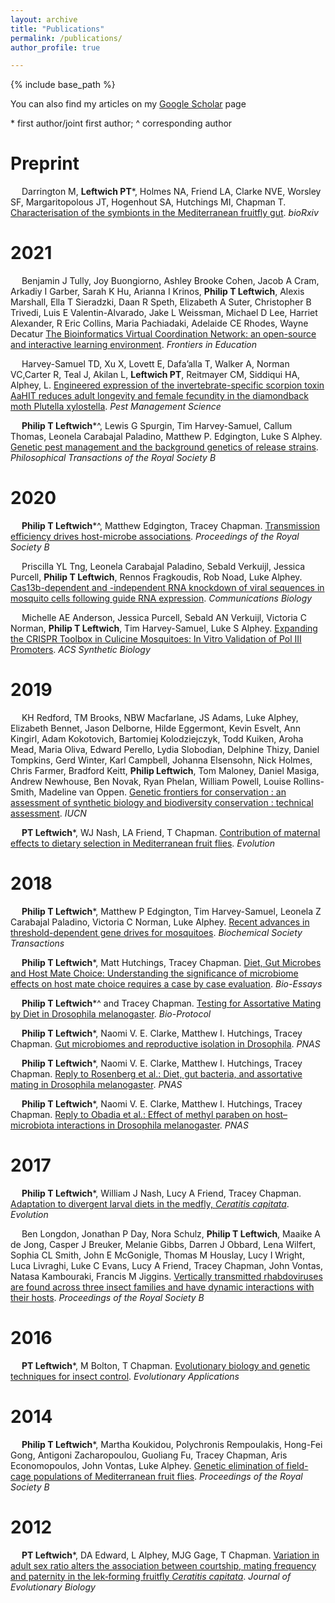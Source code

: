 ```yaml
---
layout: archive
title: "Publications"
permalink: /publications/
author_profile: true

---
```


{% include base_path %}

  You can also find my articles on my [Google Scholar](https://scholar.google.com/citations?user=5-qU7lkAAAAJ&hl=en) page
 
 \* first author/joint first author; ^ corresponding author
 
 
Preprint
====
 
&emsp; Darrington M, **Leftwich PT**\*, Holmes NA, Friend LA, Clarke NVE, Worsley SF, Margaritopolous JT, Hogenhout SA, Hutchings MI, Chapman T. [Characterisation of the symbionts in the Mediterranean fruitfly gut](https://www.biorxiv.org/content/10.1101/2021.06.09.447743v1.full.pdf+html). *bioRxiv* 
<span class="__dimensions_badge_embed__" data-doi="10.1101/2021.06.09.447743" data-style="small_circle" data-hide-zero-citations="true"> <span data-badge-popover="right" data-badge-type="donut" data-doi="10.1101/2021.06.09.447743" data-hide-no-mentions="true" class="altmetric-embed"> </span>
  
2021
====

&emsp; Benjamin J Tully, Joy Buongiorno, Ashley Brooke Cohen, Jacob A Cram, Arkadiy I Garber, Sarah K Hu, Arianna I Krinos, **Philip T Leftwich**, Alexis Marshall, Ella T Sieradzki, Daan R Speth, Elizabeth A Suter, Christopher B Trivedi, Luis E Valentin-Alvarado, Jake L Weissman, Michael D Lee, Harriet Alexander, R Eric Collins, Maria Pachiadaki, Adelaide CE Rhodes, Wayne Decatur [The Bioinformatics Virtual Coordination Network: an open-source and interactive learning environment](https://www.frontiersin.org/articles/10.3389/feduc.2021.711618/abstract). *Frontiers in Education* 
<span class="__dimensions_badge_embed__" data-doi="10.3389/feduc.2021.711618" data-style="small_circle" data-hide-zero-citations="true"> <span data-badge-popover="right" data-badge-type="donut" data-doi="10.3389/feduc.2021.711618" data-hide-no-mentions="true" class="altmetric-embed"> </span>
  
&emsp; Harvey-Samuel TD, Xu X, Lovett E, Dafa’alla T, Walker A, Norman VC,Carter R, Teal J, Akilan L, **Leftwich PT**, Reitmayer CM, Siddiqui HA, Alphey, L. [Engineered
expression of the invertebrate-specific scorpion toxin AaHIT reduces adult longevity and female fecundity in the diamondback moth Plutella xylostella](https://doi.org/10.1002/ps.6353). *Pest Management Science* 
<span class="__dimensions_badge_embed__" data-doi="10.1002/ps.6353" data-style="small_circle" data-hide-zero-citations="true"> <span data-badge-popover="right" data-badge-type="donut" data-doi="10.1101/2020.09.10.291187" data-hide-no-mentions="true" class="altmetric-embed"> </span>

&emsp; **Philip T Leftwich**\*^, Lewis G Spurgin, Tim Harvey-Samuel, Callum Thomas, Leonela Carabajal Paladino, Matthew P. Edgington, Luke S Alphey. [Genetic pest management and the background genetics of release strains]( 
https://royalsocietypublishing.org/doi/10.1098/rstb.2019.0805). *Philosophical Transactions of the Royal Society B*
<span class="__dimensions_badge_embed__" data-doi="10.1098/rstb.2019.0805" data-style="small_circle" data-hide-zero-citations="true"> <span data-badge-popover="right" data-badge-type="donut" data-doi="10.1098/rstb.2019.0805 " data-hide-no-mentions="true" class="altmetric-embed"> </span>
  
2020
====

&emsp; **Philip T Leftwich**\*^, Matthew Edgington, Tracey Chapman. [Transmission efficiency drives host-microbe associations](https://royalsocietypublishing.org/doi/10.1098/rspb.2020.0820). *Proceedings of the Royal Society B*
<span class="__dimensions_badge_embed__" data-doi="10.1098/rspb.2020.0820" data-style="small_circle" data-hide-zero-citations="true"> <span data-badge-popover="right" data-badge-type="donut" data-doi="10.1098/rspb.2020.0820" data-hide-no-mentions="true" class="altmetric-embed"> </span>

&emsp; Priscilla YL Tng, Leonela Carabajal Paladino, Sebald Verkuijl, Jessica Purcell, **Philip T Leftwich**, Rennos Fragkoudis, Rob Noad, Luke Alphey. [Cas13b-dependent and -independent RNA knockdown of viral sequences in mosquito cells following guide RNA expression](https://www.nature.com/articles/s42003-020-01142-6). *Communications Biology* 
<span class="__dimensions_badge_embed__" data-doi="10.1038/s42003-020-01142-6" data-style="small_circle" data-hide-zero-citations="true"> <span data-badge-popover="right" data-badge-type="donut" data-doi="10.1038/s42003-020-01142-6" data-hide-no-mentions="true" class="altmetric-embed"> </span>

&emsp; Michelle AE Anderson, Jessica Purcell, Sebald AN Verkuijl, Victoria C Norman, **Philip T Leftwich**, Tim Harvey-Samuel, Luke S Alphey. [Expanding the CRISPR Toolbox in Culicine Mosquitoes: In Vitro Validation of Pol III Promoters](https://pubs.acs.org/doi/abs/10.1021/acssynbio.9b00436). *ACS Synthetic Biology*
<span class="__dimensions_badge_embed__" data-doi="10.1021/acssynbio.9b00436" data-style="small_circle" data-hide-zero-citations="true"> <span data-badge-popover="right" data-badge-type="donut" data-doi="10.1021/acssynbio.9b00436" data-hide-no-mentions="true" class="altmetric-embed"> </span>

2019
====

&emsp; KH Redford, TM Brooks, NBW Macfarlane, JS Adams, Luke Alphey, Elizabeth Bennet, Jason Delborne, Hilde Eggermont, Kevin Esvelt, Ann Kingirl, Adam Kokotovich, Bartomiej Kolodziejczyk, Todd Kuiken, Aroha Mead, Maria Oliva, Edward Perello, Lydia Slobodian, Delphine Thizy, Daniel Tompkins, Gerd Winter, Karl Campbell, Johanna Elsensohn, Nick Holmes, Chris Farmer, Bradford Keitt, **Philip Leftwich**, Tom Maloney, Daniel Masiga, Andrew Newhouse, Ben Novak, Ryan Phelan, William Powell, Louise Rollins-Smith, Madeline van Oppen. [Genetic frontiers for conservation : an assessment of synthetic biology and biodiversity conservation : technical assessment](https://portals.iucn.org/library/node/48408). *IUCN*
<span class="__dimensions_badge_embed__" data-doi="10.2305/IUCN.CH.2019.05.en" data-style="small_circle" data-hide-zero-citations="true"> <span data-badge-popover="right" data-badge-type="donut" data-doi="10.2305/IUCN.CH.2019.05.en" data-hide-no-mentions="true" class="altmetric-embed"> </span>

&emsp; **PT Leftwich**\*, WJ Nash, LA Friend, T Chapman. [Contribution of maternal effects to dietary selection in Mediterranean fruit flies](https://onlinelibrary.wiley.com/doi/full/10.1111/evo.13664). *Evolution*
<span class="__dimensions_badge_embed__" data-doi="10.1111/evo.13664" data-style="small_circle" data-hide-zero-citations="true"> <span data-badge-popover="right" data-badge-type="donut" data-doi="10.1111/evo.13664" data-hide-no-mentions="true" class="altmetric-embed"> </span>

2018
====

&emsp; **Philip T Leftwich**\*, Matthew P Edgington, Tim Harvey-Samuel, Leonela Z Carabajal Paladino, Victoria C Norman, Luke Alphey. [Recent advances in threshold-dependent gene drives for mosquitoes](https://portlandpress.com/biochemsoctrans/article/46/5/1203/67820/Recent-advances-in-threshold-dependent-gene-drives). *Biochemical Society Transactions*
<span class="__dimensions_badge_embed__" data-doi="10.1042/BST20180076" data-style="small_circle" data-hide-zero-citations="true"> <span data-badge-popover="right" data-badge-type="donut" data-doi="10.1042/BST20180076" data-hide-no-mentions="true" class="altmetric-embed"> </span>

&emsp; **Philip T Leftwich**\*, Matt Hutchings, Tracey Chapman. [Diet, Gut Microbes and Host Mate Choice: Understanding the significance of microbiome effects on host mate choice requires a case by case evaluation](https://onlinelibrary.wiley.com/doi/abs/10.1002/bies.201800053@10.1002/(ISSN)1521-1878.microbiome). *Bio-Essays*
<span class="__dimensions_badge_embed__" data-doi="10.1002/bies.201800053" data-style="small_circle" data-hide-zero-citations="true"> <span data-badge-popover="right" data-badge-type="donut" data-doi="10.1002/bies.201800053" data-hide-no-mentions="true" class="altmetric-embed"> </span>

&emsp; **Philip T Leftwich**\*^ and Tracey Chapman. [Testing for Assortative Mating by Diet in Drosophila melanogaster](https://bio-protocol.org/e3057). *Bio-Protocol*
<span class="__dimensions_badge_embed__" data-doi="10.21769/BioProtoc.3057" data-style="small_circle" data-hide-zero-citations="true"> <span data-badge-popover="right" data-badge-type="donut" data-doi="10.21769/BioProtoc.3057" data-hide-no-mentions="true" class="altmetric-embed"> </span>
  
&emsp; **Philip T Leftwich**\*, Naomi V. E. Clarke, Matthew I. Hutchings, Tracey Chapman. [Gut microbiomes and reproductive isolation in Drosophila](https://doi.org/10.1073/pnas.1708345114). *PNAS* 
<span class="__dimensions_badge_embed__" data-doi="10.1073/pnas.1708345114" data-style="small_circle" data-hide-zero-citations="true"> <span data-badge-popover="right" data-badge-type="donut" data-doi="10.1073/pnas.1708345114" data-hide-no-mentions="true" class="altmetric-embed"> </span>

&emsp; **Philip T Leftwich**\*, Naomi V. E. Clarke, Matthew I. Hutchings, Tracey Chapman. [Reply to Rosenberg et al.: Diet, gut bacteria, and assortative mating in Drosophila melanogaster](https://www.pnas.org/content/115/10/E2154). *PNAS*
<span class="__dimensions_badge_embed__" data-doi="10.1073/pnas.1721804115" data-style="small_circle" data-hide-zero-citations="true"> <span data-badge-popover="right" data-badge-type="donut" data-doi="10.1073/pnas.1721804115" data-hide-no-mentions="true" class="altmetric-embed"> </span>

&emsp; **Philip T Leftwich**\*, Naomi V. E. Clarke, Matthew I. Hutchings, Tracey Chapman. [Reply to Obadia et al.: Effect of methyl paraben on host–microbiota interactions in Drosophila melanogaster](https://www.pnas.org/content/115/20/E4549). *PNAS*
<span class="__dimensions_badge_embed__" data-doi="10.1073/pnas.1805499115" data-style="small_circle" data-hide-zero-citations="true"> <span data-badge-popover="right" data-badge-type="donut" data-doi="10.1073/pnas.1805499115" data-hide-no-mentions="true" class="altmetric-embed"> </span>

2017
====
&emsp; **Philip T Leftwich**\*, William J Nash, Lucy A Friend, Tracey Chapman. [Adaptation to divergent larval diets in the medfly, *Ceratitis capitata*](https://onlinelibrary.wiley.com/doi/full/10.1111/evo.13113). *Evolution*
<span class="__dimensions_badge_embed__" data-doi="10.1111/evo.13113" data-style="small_circle" data-hide-zero-citations="true"> <span data-badge-popover="right" data-badge-type="donut" data-doi="10.1111/evo.13113" data-hide-no-mentions="true" class="altmetric-embed"> </span>

&emsp; Ben Longdon, Jonathan P Day, Nora Schulz, **Philip T Leftwich**, Maaike A de Jong, Casper J Breuker, Melanie Gibbs, Darren J Obbard, Lena Wilfert, Sophia CL Smith, John E McGonigle, Thomas M Houslay, Lucy I Wright, Luca Livraghi, Luke C Evans, Lucy A Friend, Tracey Chapman, John Vontas, Natasa Kambouraki, Francis M Jiggins. [Vertically transmitted rhabdoviruses are found across three insect families and have dynamic interactions with their hosts](https://royalsocietypublishing.org/doi/full/10.1098/rspb.2016.2381). *Proceedings of the Royal Society B*
<span class="__dimensions_badge_embed__" data-doi="10.1098/rspb.2016.2381" data-style="small_circle" data-hide-zero-citations="true"> <span data-badge-popover="right" data-badge-type="donut" data-doi="10.1098/rspb.2016.2381" data-hide-no-mentions="true" class="altmetric-embed"> </span>

2016
====
&emsp; **PT Leftwich**\*, M Bolton, T Chapman. [Evolutionary biology and genetic techniques for insect control](https://doi.org/10.1111/eva.12280). *Evolutionary Applications* 
<span class="__dimensions_badge_embed__" data-pmid="27087849" data-style="small_circle" data-hide-zero-citations="true"> <span data-badge-popover="right" data-badge-type="donut" data-doi="https://doi.org/10.1111/eva.12280" data-hide-no-mentions="true" class="altmetric-embed"> </span> 

2014
=====
&emsp; **Philip T Leftwich**\*, Martha Koukidou, Polychronis Rempoulakis, Hong-Fei Gong, Antigoni Zacharopoulou, Guoliang Fu, Tracey Chapman, Aris Economopoulos, John Vontas, Luke Alphey. [Genetic elimination of field-cage populations of Mediterranean fruit flies](https://doi.org/10.1098/rspb.2014.1372). *Proceedings of the Royal Society B*  
 <span class="__dimensions_badge_embed__" data-doi="10.1098/rspb.2014.1372" data-style="small_circle" data-hide-zero-citations="true"><span data-badge-popover="right" data-badge-type="donut" data-doi="https://doi.org/10.1098/rspb.2014.1372" data-hide-no-mentions="true" class="altmetric-embed"> </span>

2012
======
&emsp; **PT Leftwich**\*, DA Edward, L Alphey, MJG Gage, T Chapman. [Variation in adult sex ratio alters the association between courtship, mating frequency and paternity in the lek‐forming fruitfly *Ceratitis capitata*](https://doi.org/10.1111/j.1420-9101.2012.02556.x). *Journal of Evolutionary Biology* 
<span class="__dimensions_badge_embed__" data-doi="10.1111/j.1420-9101.2012.02556.x" data-style="small_circle" data-hide-zero-citations="true"> <span data-badge-popover="right" data-badge-type="donut" data-doi="10.1111/j.1420-9101.2012.02556.x" data-hide-no-mentions="true" class="altmetric-embed"> </span>

<script type='text/javascript' src='https://d1bxh8uas1mnw7.cloudfront.net/assets/embed.js'></script>
<script async src="https://badge.dimensions.ai/badge.js" charset="utf-8"></script>
